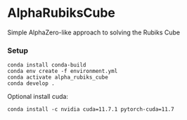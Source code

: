 # AlphaRubiksCube

Simple AlphaZero-like approach to solving the Rubiks Cube

### Setup

```
conda install conda-build
conda env create -f environment.yml
conda activate alpha_rubiks_cube
conda develop .
```

Optional install cuda:

```
conda install -c nvidia cuda=11.7.1 pytorch-cuda=11.7
```
